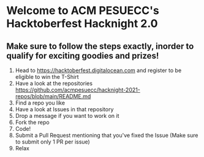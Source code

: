 # Welcome to ACM PESUECC's Hacktoberfest Hacknight 2.0

## Make sure to follow the steps exactly, inorder to qualify for exciting goodies and prizes!
1. Head to https://hacktoberfest.digitalocean.com and register to be eligible to win the T-Shirt
2. Have a look at the repositories https://github.com/acmpesuecc/hacknight-2021-repos/blob/main/README.md
3. Find a repo you like
4. Have a look at Issues in that repository
5. Drop a message if you want to work on it
6. Fork the repo
7. Code!
8. Submit a Pull Request mentioning that you've fixed the Issue (Make sure to submit only 1 PR per issue)
9. Relax
